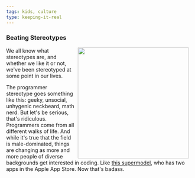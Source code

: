 ```yaml
---
tags: kids, culture
type: keeping-it-real
---
```


### Beating Stereotypes
<img src="https://s3.amazonaws.com/after-school-assets/programmer.jpg" width="300px" align="right" hspace="10"> We all know what stereotypes are, and whether we like it or not, we've been stereotyped at some point in our lives.

The programmer stereotype goes something like this: geeky, unsocial, unhygenic neckbeard, math nerd. But let's be serious, that's ridiculous. Programmers come from all different walks of life. And while it's true that the field is male-dominated, things are changing as more and more people of diverse backgrounds get interested in coding. Like [this supermodel](http://www.cnn.com/2014/01/20/tech/web/lyndsey-scott-model-coder/), who has two apps in the Apple App Store. Now that's badass.
